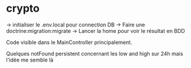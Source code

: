 # crypto

-> initialiser le .env.local pour connection DB
-> Faire une doctrine:migration:migrate
-> Lancer la home pour voir le résultat en BDD

Code visible dans le MainController principalement.

Quelques notFound persistent concernant les low and high sur 24h mais l'idée me semble là
